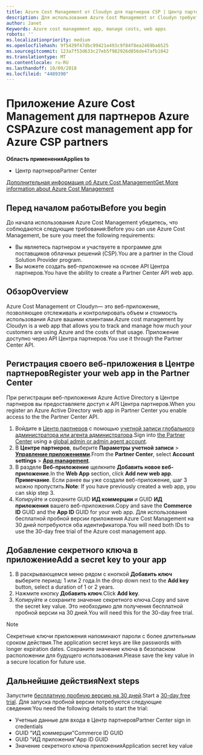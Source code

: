 ```yaml
---
title: Azure Cost Management от Cloudyn для партнеров CSP | Центр партнеров
description: Для использования Azure Cost Management от Cloudyn требуется предоставленный доступ к API Центра партнеров.
author: Janet
Keywords: Azure cost management app, manage costs, web apps
robots: ''
ms.localizationpriority: medium
ms.openlocfilehash: 9f5439f47dbc99421e493c9f84f8ea2469ba6525
ms.sourcegitcommit: 123a7f53d633c27eb5f982926d856de47afb1042
ms.translationtype: MT
ms.contentlocale: ru-RU
ms.lasthandoff: 10/09/2018
ms.locfileid: "4489390"
---
```

# <a name="azure-cost-management-app-for-azure-csp-partners"></a><span data-ttu-id="f05c9-103">Приложение Azure Cost Management для партнеров Azure CSP</span><span class="sxs-lookup"><span data-stu-id="f05c9-103">Azure cost management app for Azure CSP partners</span></span>  

**<span data-ttu-id="f05c9-104">Область применения</span><span class="sxs-lookup"><span data-stu-id="f05c9-104">Applies to</span></span>**

-  <span data-ttu-id="f05c9-105">Центр партнеров</span><span class="sxs-lookup"><span data-stu-id="f05c9-105">Partner Center</span></span>

[<span data-ttu-id="f05c9-106">Дополнительная информация об Azure Cost Management</span><span class="sxs-lookup"><span data-stu-id="f05c9-106">Get More information about Azure Cost Management</span></span>](https://go.microsoft.com/fwlink/p/?linkid=857893)

## <a name="before-you-begin"></a><span data-ttu-id="f05c9-107">Перед началом работы</span><span class="sxs-lookup"><span data-stu-id="f05c9-107">Before you begin</span></span>
<span data-ttu-id="f05c9-108">До начала использования Azure Cost Management убедитесь, что соблюдаются следующие требования:</span><span class="sxs-lookup"><span data-stu-id="f05c9-108">Before you can use Azure Cost Management, be sure you meet the following requirements:</span></span>

- <span data-ttu-id="f05c9-109">Вы являетесь партнером и участвуете в программе для поставщиков облачных решений (CSP).</span><span class="sxs-lookup"><span data-stu-id="f05c9-109">You are a partner in the Cloud Solution Provider program.</span></span>
- <span data-ttu-id="f05c9-110">Вы можете создать веб-приложение на основе API Центра партнеров.</span><span class="sxs-lookup"><span data-stu-id="f05c9-110">You have the ability to create a Partner Center API web app.</span></span>

## <a name="overview"></a><span data-ttu-id="f05c9-111">Обзор</span><span class="sxs-lookup"><span data-stu-id="f05c9-111">Overview</span></span>

<span data-ttu-id="f05c9-112">Azure Cost Management от Cloudyn— это веб-приложение, позволяющее отслеживать и контролировать объем и стоимость использования Azure вашими клиентами.</span><span class="sxs-lookup"><span data-stu-id="f05c9-112">Azure cost management by Cloudyn is a web app that allows you to track and manage how much your customers are using Azure and the costs of that usage.</span></span> <span data-ttu-id="f05c9-113">Приложение доступно через API Центра партнеров.</span><span class="sxs-lookup"><span data-stu-id="f05c9-113">You use it through the Partner Center API.</span></span>

## <a name="register-your-web-app-in-the-partner-center"></a><span data-ttu-id="f05c9-114">Регистрация своего веб-приложения в Центре партнеров</span><span class="sxs-lookup"><span data-stu-id="f05c9-114">Register your web app in the Partner Center</span></span>
<span data-ttu-id="f05c9-115">При регистрации веб-приложения Azure Active Directory в Центре партнеров вы предоставляете доступ к API Центра партнеров.</span><span class="sxs-lookup"><span data-stu-id="f05c9-115">When you register an Azure Active Directory web app in Partner Center you enable access to the the Partner Center API.</span></span> 
1.  <span data-ttu-id="f05c9-116">Войдите в [Центр партнеров](https://partnercenter.microsoft.com/en-us/pcv/dashboard/overview) с помощью [учетной записи глобального администратора или агента администратора](create-user-accounts-and-set-permissions.md).</span><span class="sxs-lookup"><span data-stu-id="f05c9-116">Sign into [the Partner Center](https://partnercenter.microsoft.com/en-us/pcv/dashboard/overview) using a [global admin or admin agent account](create-user-accounts-and-set-permissions.md).</span></span>
2.  <span data-ttu-id="f05c9-117">В **Центре партнеров**, выберите **Параметры учетной записи** &gt; **[Управление приложениями](https://partnercenter.microsoft.com/en-us/pcv/apiintegration/appmanagement)**.</span><span class="sxs-lookup"><span data-stu-id="f05c9-117">From the **Partner Center**, select **Account settings** &gt; **[App management](https://partnercenter.microsoft.com/en-us/pcv/apiintegration/appmanagement)**.</span></span>
3.  <span data-ttu-id="f05c9-118">В разделе **Веб-приложение** щелкните **Добавить новое веб-приложение**.</span><span class="sxs-lookup"><span data-stu-id="f05c9-118">In the **Web App** section, click **Add new web app**.</span></span>
<br> <span data-ttu-id="f05c9-119">**Примечание**. Если ранее вы уже создали веб-приложение, шаг 3 можно пропустить.</span><span class="sxs-lookup"><span data-stu-id="f05c9-119">**Note**: If you have previously created a web app, you can skip step 3.</span></span>
4.  <span data-ttu-id="f05c9-120">Копируйте и сохраните GUID **ИД коммерции** и GUID **ИД приложения** вашего веб-приложения.</span><span class="sxs-lookup"><span data-stu-id="f05c9-120">Copy and save the **Commerce ID** GUID and the **App ID** GUID for your web app.</span></span> <span data-ttu-id="f05c9-121">Для использования бесплатной пробной версии приложения Azure Cost Management на 30 дней потребуются оба идентификатора.</span><span class="sxs-lookup"><span data-stu-id="f05c9-121">You will need both IDs to use the 30-day free trial of the Azure cost management app.</span></span>

## <a name="add-a-secret-key-to-your-app"></a><span data-ttu-id="f05c9-122">Добавление секретного ключа в приложение</span><span class="sxs-lookup"><span data-stu-id="f05c9-122">Add a secret key to your app</span></span>
1.  <span data-ttu-id="f05c9-123">В раскрывающемся меню рядом с кнопкой **Добавить ключ** выберите период: 1 или 2 года.</span><span class="sxs-lookup"><span data-stu-id="f05c9-123">In the drop down next to the **Add key** button, select a duration of 1 or 2 years.</span></span>
2.  <span data-ttu-id="f05c9-124">Нажмите кнопку **Добавить ключ**.</span><span class="sxs-lookup"><span data-stu-id="f05c9-124">Click **Add key**.</span></span> 
3.  <span data-ttu-id="f05c9-125">Копируйте и сохраните значение секретного ключа.</span><span class="sxs-lookup"><span data-stu-id="f05c9-125">Copy and save the secret key value.</span></span> <span data-ttu-id="f05c9-126">Это необходимо для получения бесплатной пробной версии на 30 дней.</span><span class="sxs-lookup"><span data-stu-id="f05c9-126">You will need this for the 30-day free trial.</span></span><br>
> [!NOTE]  
> <span data-ttu-id="f05c9-127">Секретные ключи приложения напоминают пароли с более длительным сроком действия.</span><span class="sxs-lookup"><span data-stu-id="f05c9-127">The application secret keys are like passwords with longer expiration dates.</span></span> <span data-ttu-id="f05c9-128">Сохраните значение ключа в безопасном расположении для будущего использования.</span><span class="sxs-lookup"><span data-stu-id="f05c9-128">Please save the key value in a secure location for future use.</span></span>

## <a name="next-steps"></a><span data-ttu-id="f05c9-129">Дальнейшие действия</span><span class="sxs-lookup"><span data-stu-id="f05c9-129">Next steps</span></span>
<span data-ttu-id="f05c9-130">Запустите [бесплатную пробную версию на 30 дней](https://go.microsoft.com/fwlink/?linkid=857895).</span><span class="sxs-lookup"><span data-stu-id="f05c9-130">Start a [30-day free trial](https://go.microsoft.com/fwlink/?linkid=857895).</span></span>
<span data-ttu-id="f05c9-131">Для запуска пробной версии потребуются следующие сведения:</span><span class="sxs-lookup"><span data-stu-id="f05c9-131">You need the following details to start the trial:</span></span>
- <span data-ttu-id="f05c9-132">Учетные данные для входа в Центр партнеров</span><span class="sxs-lookup"><span data-stu-id="f05c9-132">Partner Center sign in credentials</span></span>
- <span data-ttu-id="f05c9-133">GUID "ИД коммерции"</span><span class="sxs-lookup"><span data-stu-id="f05c9-133">Commerce ID GUID</span></span>
- <span data-ttu-id="f05c9-134">GUID "ИД приложения"</span><span class="sxs-lookup"><span data-stu-id="f05c9-134">App ID GUID</span></span>
- <span data-ttu-id="f05c9-135">Значение секретного ключа приложения</span><span class="sxs-lookup"><span data-stu-id="f05c9-135">Application secret key value</span></span>
